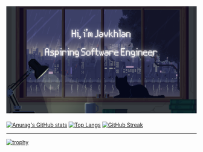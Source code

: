 [![MasterHead](https://raw.githubusercontent.com/Skitarii11/Skitarii11/main/Hi%2C%20i.png)](https://github.com/Skitarii11)
---

[![Anurag's GitHub stats](https://github-readme-stats.vercel.app/api?username=Skitarii11&theme=synthwave&show_icons=true)](https://github.com/anuraghazr/github-readme-stats)     [![Top Langs](https://github-readme-stats.vercel.app/api/top-langs/?username=Skitarii11&theme=synthwave&show_icons=true)](https://github.com/anuraghazra/github-readme-stats)
[![GitHub Streak](https://github-readme-streak-stats.herokuapp.com?user=Skitarii11&theme=synthwave)](https://git.io/streak-stats)


---
[![trophy](https://github-profile-trophy.vercel.app/?username=Skitarii11&theme=onedark)](https://github.com/ryo-ma/github-profile-trophy)
